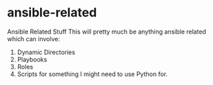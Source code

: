 # ansible-related
Ansible Related Stuff
This will pretty much be anything ansible related which can involve:
1) Dynamic Directories
2) Playbooks
3) Roles
4) Scripts for something I might need to use Python for. 
